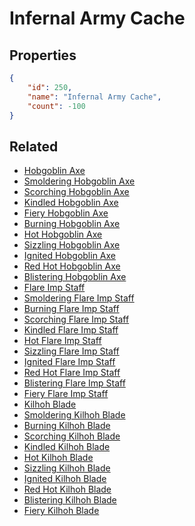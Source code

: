 # Infernal Army Cache

<no description available>

## Properties

```json
{
    "id": 250,
    "name": "Infernal Army Cache",
    "count": -100
}
```

## Related

- [Hobgoblin Axe](../items/6473-hobgoblin-axe.md)
- [Smoldering Hobgoblin Axe](../items/6474-smoldering-hobgoblin-axe.md)
- [Scorching Hobgoblin Axe](../items/6475-scorching-hobgoblin-axe.md)
- [Kindled Hobgoblin Axe](../items/6476-kindled-hobgoblin-axe.md)
- [Fiery Hobgoblin Axe](../items/6477-fiery-hobgoblin-axe.md)
- [Burning Hobgoblin Axe](../items/6478-burning-hobgoblin-axe.md)
- [Hot Hobgoblin Axe](../items/6479-hot-hobgoblin-axe.md)
- [Sizzling Hobgoblin Axe](../items/6480-sizzling-hobgoblin-axe.md)
- [Ignited Hobgoblin Axe](../items/6481-ignited-hobgoblin-axe.md)
- [Red Hot Hobgoblin Axe](../items/6482-red-hot-hobgoblin-axe.md)
- [Blistering Hobgoblin Axe](../items/6483-blistering-hobgoblin-axe.md)
- [Flare Imp Staff](../items/6484-flare-imp-staff.md)
- [Smoldering Flare Imp Staff](../items/6485-smoldering-flare-imp-staff.md)
- [Burning Flare Imp Staff](../items/6486-burning-flare-imp-staff.md)
- [Scorching Flare Imp Staff](../items/6487-scorching-flare-imp-staff.md)
- [Kindled Flare Imp Staff](../items/6488-kindled-flare-imp-staff.md)
- [Hot Flare Imp Staff](../items/6489-hot-flare-imp-staff.md)
- [Sizzling Flare Imp Staff](../items/6490-sizzling-flare-imp-staff.md)
- [Ignited Flare Imp Staff](../items/6491-ignited-flare-imp-staff.md)
- [Red Hot Flare Imp Staff](../items/6492-red-hot-flare-imp-staff.md)
- [Blistering Flare Imp Staff](../items/6493-blistering-flare-imp-staff.md)
- [Fiery Flare Imp Staff](../items/6494-fiery-flare-imp-staff.md)
- [Kilhoh Blade](../items/6495-kilhoh-blade.md)
- [Smoldering Kilhoh Blade](../items/6496-smoldering-kilhoh-blade.md)
- [Burning Kilhoh Blade](../items/6497-burning-kilhoh-blade.md)
- [Scorching Kilhoh Blade](../items/6498-scorching-kilhoh-blade.md)
- [Kindled Kilhoh Blade](../items/6499-kindled-kilhoh-blade.md)
- [Hot Kilhoh Blade](../items/6500-hot-kilhoh-blade.md)
- [Sizzling Kilhoh Blade](../items/6501-sizzling-kilhoh-blade.md)
- [Ignited Kilhoh Blade](../items/6502-ignited-kilhoh-blade.md)
- [Red Hot Kilhoh Blade](../items/6503-red-hot-kilhoh-blade.md)
- [Blistering Kilhoh Blade](../items/6504-blistering-kilhoh-blade.md)
- [Fiery Kilhoh Blade](../items/6505-fiery-kilhoh-blade.md)

